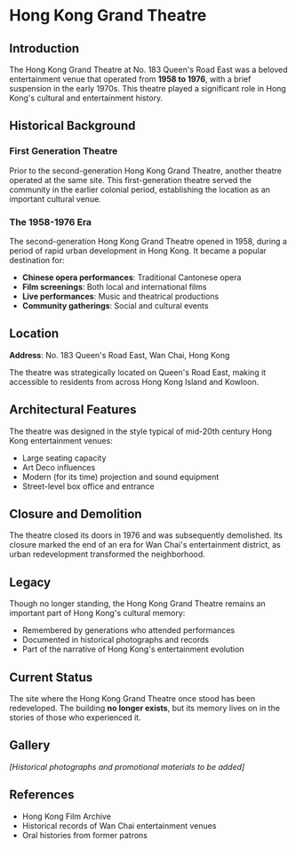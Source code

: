 # Hong Kong Grand Theatre

## Introduction

The Hong Kong Grand Theatre at No. 183 Queen's Road East was a beloved entertainment venue that operated from **1958 to 1976**, with a brief suspension in the early 1970s. This theatre played a significant role in Hong Kong's cultural and entertainment history.

## Historical Background

### First Generation Theatre

Prior to the second-generation Hong Kong Grand Theatre, another theatre operated at the same site. This first-generation theatre served the community in the earlier colonial period, establishing the location as an important cultural venue.

### The 1958-1976 Era

The second-generation Hong Kong Grand Theatre opened in 1958, during a period of rapid urban development in Hong Kong. It became a popular destination for:

- **Chinese opera performances**: Traditional Cantonese opera
- **Film screenings**: Both local and international films
- **Live performances**: Music and theatrical productions
- **Community gatherings**: Social and cultural events

## Location

**Address**: No. 183 Queen's Road East, Wan Chai, Hong Kong

The theatre was strategically located on Queen's Road East, making it accessible to residents from across Hong Kong Island and Kowloon.

## Architectural Features

The theatre was designed in the style typical of mid-20th century Hong Kong entertainment venues:

- Large seating capacity
- Art Deco influences
- Modern (for its time) projection and sound equipment
- Street-level box office and entrance

## Closure and Demolition

The theatre closed its doors in 1976 and was subsequently demolished. Its closure marked the end of an era for Wan Chai's entertainment district, as urban redevelopment transformed the neighborhood.

## Legacy

Though no longer standing, the Hong Kong Grand Theatre remains an important part of Hong Kong's cultural memory:

- Remembered by generations who attended performances
- Documented in historical photographs and records
- Part of the narrative of Hong Kong's entertainment evolution

## Current Status

The site where the Hong Kong Grand Theatre once stood has been redeveloped. The building **no longer exists**, but its memory lives on in the stories of those who experienced it.

## Gallery

*[Historical photographs and promotional materials to be added]*

## References

- Hong Kong Film Archive
- Historical records of Wan Chai entertainment venues
- Oral histories from former patrons

